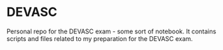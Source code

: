 # DEVASC
Personal repo for the DEVASC exam - some sort of notebook. It contains scripts and files related to my preparation for the DEVASC exam.
